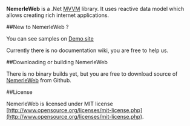 **NemerleWeb** is a .Net [MVVM](http://en.wikipedia.org/wiki/Model_View_ViewModel) library.
It uses reactive data model which allows creating rich internet applications.

##New to NemerleWeb ?

You can see samples on [Demo site](http://moiety.apphb.com/)

Currently there is no documentation wiki, you are free to help us.

##Downloading or building NemerleWeb

There is no binary builds yet, but you are free to download source of [NemerleWeb](https://github.com/ionoy/NemerleWeb) from Github.

##License

NemerleWeb is licensed under MIT license [http://www.opensource.org/licenses/mit-license.php](http://www.opensource.org/licenses/mit-license.php).